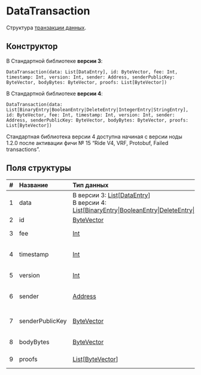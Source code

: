 # DataTransaction

Структура [транзакции данных](/ru/blockchain/transaction-type/data-transaction).

## Конструктор

В Стандартной библиотеке **версии 3**:

``` ride
DataTransaction(data: List[DataEntry], id: ByteVector, fee: Int, timestamp: Int, version: Int, sender: Address, senderPublicKey: ByteVector, bodyBytes: ByteVector, proofs: List[ByteVector])
```

В Стандартной библиотеке **версии 4**:

``` ride
DataTransaction(data: List[BinaryEntry|BooleanEntry|DeleteEntry|IntegerEntry|StringEntry], id: ByteVector, fee: Int, timestamp: Int, version: Int, sender: Address, senderPublicKey: ByteVector, bodyBytes: ByteVector, proofs: List[ByteVector])
```

Стандартная библиотека версии 4 доступна начиная с версии ноды 1.2.0 после активации фичи №&nbsp;15 “Ride V4, VRF, Protobuf, Failed transactions”.

## Поля структуры

| # | Название | Тип данных | Описание |
| :--- | :--- | :--- | :--- |
| 1 | data | В версии 3: [List](/ru/ride/data-types/list)[[DataEntry](/ru/ride/structures/script-actions/data-entry)]<br>В версии 4: [List](/ru/ride/data-types/list)[[BinaryEntry](/ru/ride/structures/script-actions/binary-entry)&#124;[BooleanEntry](/ru/ride/structures/script-actions/boolean-entry)&#124;[DeleteEntry](/ru/ride/structures/script-actions/delete-entry)&#124;[IntegerEntry](/ru/ride/structures/script-actions/int-entry)&#124;[StringEntry](/ru/ride/structures/script-actions/string-entry)] | [Массив данных транзакции](/ru/blockchain/transaction-type/data-transaction) |
| 2 | id | [ByteVector](/ru/ride/data-types/byte-vector) | ID транзакции |
| 3 | fee | [Int](/ru/ride/data-types/int) | [Комиссия за транзакцию](/ru/blockchain/transaction/transaction-fee) |
| 4 | timestamp | [Int](/ru/ride/data-types/int) | Временная метка транзакции|
| 5 | version | [Int](/ru/ride/data-types/int) | Версия транзакции |
| 6 | sender | [Address](/ru/ride/structures/common-structures/address) | [Адрес](/ru/blockchain/account/address) отправителя транзакции |
| 7 | senderPublicKey | [ByteVector](/ru/ride/data-types/byte-vector) | Открытый ключ отправителя транзакции |
| 8 | bodyBytes | [ByteVector](/ru/ride/data-types/byte-vector) | [Байты тела транзакции](/ru/blockchain/glossary#б) |
| 9 | proofs | [List](/ru/ride/data-types/list)[[ByteVector](/ru/ride/data-types/byte-vector)] | Список [подтверждений](/ru/blockchain/transaction/transaction-proof) |
